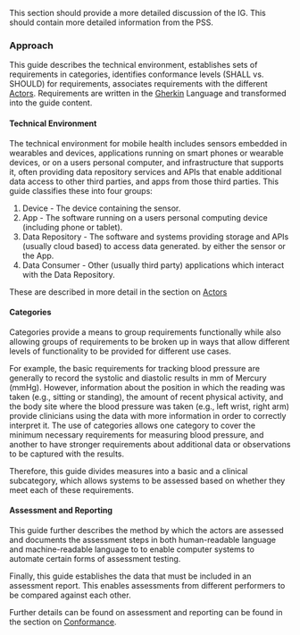 This section should provide a more detailed discussion of the IG.  This should contain more detailed information from the PSS.

### Approach
This guide describes the technical environment, establishes sets of requirements in categories,
identifies conformance levels (SHALL vs. SHOULD) for requirements, associates requirements with the different [Actors](actors.html).
Requirements are written in the [Gherkin](https://cucumber.io/docs/gherkin/reference/) Language and transformed into the guide content.

#### Technical Environment
The technical environment for mobile health includes sensors embedded in wearables and
devices, applications running on smart phones or wearable devices, or on a users personal
computer, and infrastructure that supports it, often providing data repository services
and APIs that enable additional data access to other third parties, and apps from those
third parties.  This guide classifies these into four groups:

1. Device - The device containing the sensor.
2. App - The software running on a users personal computing device (including phone
or tablet).
3. Data Repository - The software and systems providing storage and APIs (usually cloud
based) to access data generated.
by either the sensor or the App.
4. Data Consumer - Other (usually third party) applications which interact with the
Data Repository.

These are described in more detail in the section on [Actors](actors.html)

#### Categories
Categories provide a means to group requirements functionally while also allowing groups
of requirements to be broken up in ways that allow different levels of functionality
to be provided for different use cases.

For example, the basic requirements for tracking blood pressure are generally to record
the systolic and diastolic results in mm of Mercury (mmHg).  However, information about the
position in which the reading was taken (e.g., sitting or standing), the amount of recent
physical activity, and the body site where the blood pressure was taken (e.g., left wrist,
right arm) provide clinicians using the data with more information in order to correctly
interpret it.  The use of categories allows one category to cover the minimum necessary
requirements for measuring blood pressure, and another to have stronger requirements
about additional data or observations to be captured with the results.

Therefore, this guide divides measures into a basic and a clinical subcategory,
which allows systems to be assessed based on whether they meet each of these requirements.

#### Assessment and Reporting
This guide further describes the method by which the actors are assessed and documents
the assessment steps in both human-readable language and machine-readable language to to enable computer systems to automate certain forms of assessment testing.

Finally, this guide establishes the data that must be included in an assessment report.
This enables assessments from different performers to be compared against each other.

Further details can be found on assessment and reporting can be found in the section
on [Conformance](conformance.html).
